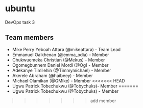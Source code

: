 # ubuntu

DevOps task 3


## Team members

- Mike Perry Yeboah Attara (@mikeattara) - Team Lead
- Emmanuel Oaikhenan (@emma_odia) - Member
- Chukwuemeka Christian (@Mekus)  - Member
- Ogomegbunnem Daniel Mordi (@Og)  - Member
- Adekanye Timilehin (@Timmymichael)  - Member
- Akerele Abraham (@haibeey)  - Member
- Michael Olamikan (@GMike)  - Member
<<<<<<< HEAD
- Ugwu Patrick Tobechukwu (@Tobychuks)- Member
=======
- Ugwu Patrick Tobechukwu (@Tobychuks) - Member
>>>>>>> add member
